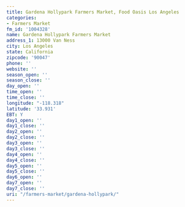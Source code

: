 ```yaml
---
title: Gardena Hollypark Farmers Market, Food Oasis Los Angeles
categories:
- Farmers Market
fm_id: '1004328'
name: Gardena Hollypark Farmers Market
address_1: 13000 Van Ness
city: Los Angeles
state: California
zipcode: '90047'
phone: ''
website: ''
season_open: ''
season_close: ''
day_open: ''
time_open: ''
time_close: ''
longitude: "-118.318"
latitude: '33.931'
EBT: Y
day1_open: ''
day1_close: ''
day2_open: ''
day2_close: ''
day3_open: ''
day3_close: ''
day4_open: ''
day4_close: ''
day5_open: ''
day5_close: ''
day6_open: ''
day7_open: ''
day7_close: ''
uri: "/farmers-market/gardena-hollypark/"
---
```


